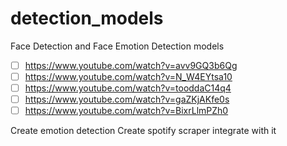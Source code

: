 # detection_models
Face Detection and Face Emotion Detection models
- [ ] https://www.youtube.com/watch?v=avv9GQ3b6Qg
- [ ] https://www.youtube.com/watch?v=N_W4EYtsa10
- [ ] https://www.youtube.com/watch?v=tooddaC14q4
- [ ] https://www.youtube.com/watch?v=gaZKjAKfe0s
- [ ] https://www.youtube.com/watch?v=BixrLlmPZh0

Create emotion detection
Create spotify scraper
integrate with it
